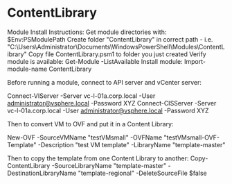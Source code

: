 # ContentLibrary

Module Install Instructions:
Get module directories with:
$Env:PSModulePath
Create folder "ContentLibrary" in correct path - i.e. "C:\Users\Administrator\Documents\WindowsPowerShell\Modules\ContentLibrary"
Copy file ContentLibrary.psm1 to folder you just created
Verify module is available: Get-Module -ListAvailable
Install module: Import-module-name ContentLibrary


Before running a module, connect to API server and vCenter server:

Connect-VIServer -Server vc-l-01a.corp.local -User administrator@vsphere.local -Password XYZ
Connect-CISServer -Server vc-l-01a.corp.local -User administrator@vsphere.local -Password XYZ


Then to convert VM to OVF and put it in a Content Library:

New-OVF -SourceVMName "testVMsmall" -OVFName "testVMsmall-OVF-Template" -Description "test VM template" -LibraryName "template-master"


Then to copy the template from one Content Library to another:
Copy-ContentLibrary -SourceLibraryName "template-master" -DestinationLibraryName "template-regional" -DeleteSourceFile $false
